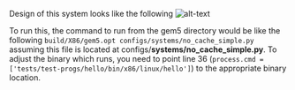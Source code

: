 Design of this system looks like the following ![alt-text](http://pages.cs.wisc.edu/~david/courses/cs752/Spring2015/gem5-tutorial/_images/simple_config.png) 

To run this, the command to run from the gem5 directory would be like the following `build/X86/gem5.opt configs/systems/no_cache_simple.py` assuming this file is located at configs/**systems/no_cache_simple.py**. To adjust the binary which runs, you need to point line 36 (`process.cmd = ['tests/test-progs/hello/bin/x86/linux/hello']`) to the appropriate binary location.